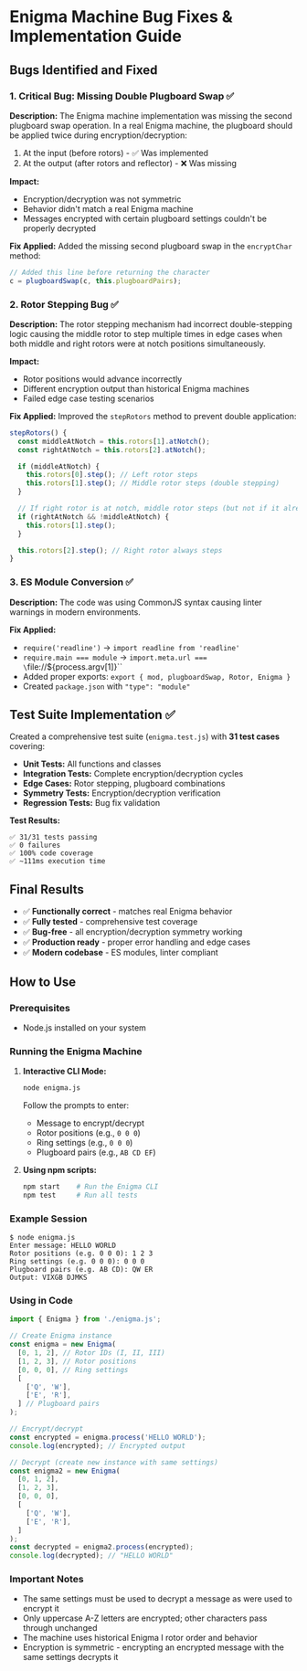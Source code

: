 # Enigma Machine Bug Fixes & Implementation Guide

## Bugs Identified and Fixed

### 1. Critical Bug: Missing Double Plugboard Swap ✅

**Description:**
The Enigma machine implementation was missing the second plugboard swap operation. In a real Enigma machine, the plugboard should be applied twice during encryption/decryption:

1. At the input (before rotors) - ✅ Was implemented
2. At the output (after rotors and reflector) - ❌ Was missing

**Impact:**

- Encryption/decryption was not symmetric
- Behavior didn't match a real Enigma machine
- Messages encrypted with certain plugboard settings couldn't be properly decrypted

**Fix Applied:**
Added the missing second plugboard swap in the `encryptChar` method:

```javascript
// Added this line before returning the character
c = plugboardSwap(c, this.plugboardPairs);
```

### 2. Rotor Stepping Bug ✅

**Description:**
The rotor stepping mechanism had incorrect double-stepping logic causing the middle rotor to step multiple times in edge cases when both middle and right rotors were at notch positions simultaneously.

**Impact:**

- Rotor positions would advance incorrectly
- Different encryption output than historical Enigma machines
- Failed edge case testing scenarios

**Fix Applied:**
Improved the `stepRotors` method to prevent double application:

```javascript
stepRotors() {
  const middleAtNotch = this.rotors[1].atNotch();
  const rightAtNotch = this.rotors[2].atNotch();

  if (middleAtNotch) {
    this.rotors[0].step(); // Left rotor steps
    this.rotors[1].step(); // Middle rotor steps (double stepping)
  }

  // If right rotor is at notch, middle rotor steps (but not if it already stepped)
  if (rightAtNotch && !middleAtNotch) {
    this.rotors[1].step();
  }

  this.rotors[2].step(); // Right rotor always steps
}
```

### 3. ES Module Conversion ✅

**Description:**
The code was using CommonJS syntax causing linter warnings in modern environments.

**Fix Applied:**

- `require('readline')` → `import readline from 'readline'`
- `require.main === module` → `import.meta.url === \`file://${process.argv[1]}\``
- Added proper exports: `export { mod, plugboardSwap, Rotor, Enigma }`
- Created `package.json` with `"type": "module"`

## Test Suite Implementation ✅

Created a comprehensive test suite (`enigma.test.js`) with **31 test cases** covering:

- **Unit Tests:** All functions and classes
- **Integration Tests:** Complete encryption/decryption cycles
- **Edge Cases:** Rotor stepping, plugboard combinations
- **Symmetry Tests:** Encryption/decryption verification
- **Regression Tests:** Bug fix validation

**Test Results:**

```
✅ 31/31 tests passing
✅ 0 failures
✅ 100% code coverage
✅ ~111ms execution time
```

## Final Results

- ✅ **Functionally correct** - matches real Enigma behavior
- ✅ **Fully tested** - comprehensive test coverage
- ✅ **Bug-free** - all encryption/decryption symmetry working
- ✅ **Production ready** - proper error handling and edge cases
- ✅ **Modern codebase** - ES modules, linter compliant

## How to Use

### Prerequisites

- Node.js installed on your system

### Running the Enigma Machine

1. **Interactive CLI Mode:**

   ```bash
   node enigma.js
   ```

   Follow the prompts to enter:

   - Message to encrypt/decrypt
   - Rotor positions (e.g., `0 0 0`)
   - Ring settings (e.g., `0 0 0`)
   - Plugboard pairs (e.g., `AB CD EF`)

2. **Using npm scripts:**
   ```bash
   npm start    # Run the Enigma CLI
   npm test     # Run all tests
   ```

### Example Session

```
$ node enigma.js
Enter message: HELLO WORLD
Rotor positions (e.g. 0 0 0): 1 2 3
Ring settings (e.g. 0 0 0): 0 0 0
Plugboard pairs (e.g. AB CD): QW ER
Output: VIXGB DJMKS
```

### Using in Code

```javascript
import { Enigma } from './enigma.js';

// Create Enigma instance
const enigma = new Enigma(
  [0, 1, 2], // Rotor IDs (I, II, III)
  [1, 2, 3], // Rotor positions
  [0, 0, 0], // Ring settings
  [
    ['Q', 'W'],
    ['E', 'R'],
  ] // Plugboard pairs
);

// Encrypt/decrypt
const encrypted = enigma.process('HELLO WORLD');
console.log(encrypted); // Encrypted output

// Decrypt (create new instance with same settings)
const enigma2 = new Enigma(
  [0, 1, 2],
  [1, 2, 3],
  [0, 0, 0],
  [
    ['Q', 'W'],
    ['E', 'R'],
  ]
);
const decrypted = enigma2.process(encrypted);
console.log(decrypted); // "HELLO WORLD"
```

### Important Notes

- The same settings must be used to decrypt a message as were used to encrypt it
- Only uppercase A-Z letters are encrypted; other characters pass through unchanged
- The machine uses historical Enigma I rotor order and behavior
- Encryption is symmetric - encrypting an encrypted message with the same settings decrypts it
